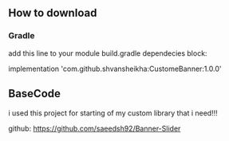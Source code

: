 
## How to download

### Gradle
add this line to your module build.gradle dependecies block:

implementation 'com.github.shvansheikha:CustomeBanner:1.0.0'

## BaseCode

i used this project for starting of my custom library that i need!!!

github: https://github.com/saeedsh92/Banner-Slider





